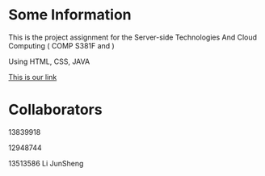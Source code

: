 # Some Information
This is the project assignment for the Server-side Technologies And Cloud Computing ( COMP S381F and ) 

Using HTML, CSS, JAVA

[This is our link](https://www.4399.com/)

# Collaborators

13839918

12948744

13513586 Li JunSheng

 
	
